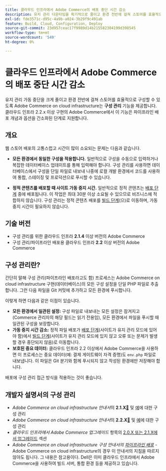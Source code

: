 ```yaml
---
title: 클라우드 인프라에서 Adobe Commerce의 배포 중단 시간 감소
description: 유지 관리 다운타임을 획기적으로 줄이고 환경 전반에 걸쳐 스토어를 효율적으로 구성할 수 있도록 Adobe Commerce on cloud infrastructure는 **구성 관리** 기능을 제공합니다. 클라우드 인프라 2.2.x 이상 구현의 Adobe Commerce에서 이 기능은 파이프라인 배포 개념과 옵션을 간소화된 단계로 지원합니다.
exl-id: fde3571c-d95c-4a9b-a024-3b29f9c491ab
feature: Build, Cloud, Configuration, Deploy
source-git-commit: 23d957ceac17f9989d14b215582304199d398545
workflow-type: tm+mt
source-wordcount: '549'
ht-degree: 0%

---
```


# 클라우드 인프라에서 Adobe Commerce의 배포 중단 시간 감소

유지 관리 가동 중단을 크게 줄이고 환경 전반에 걸쳐 스토어를 효율적으로 구성할 수 있도록 Adobe Commerce on cloud infrastructure는 **구성 관리** 기능을 제공합니다. 클라우드 인프라 2.2.x 이상 구현의 Adobe Commerce에서 이 기능은 파이프라인 배포 개념과 옵션을 간소화된 단계로 지원합니다.

## 개요

웹 스토어 배포의 고통스럽고 시간이 많이 소요되는 문제는 다음과 같습니다.

* **모든 환경에서 동일한 구성을 적용합니다.** 일반적으로 구성을 수동으로 입력하거나 복잡한 데이터베이스 업데이트를 통해 입력해야 합니다. 구성 관리를 사용하면 데이터베이스에서 구성을 단일 파일로 내보내 나중에 로컬 개발 환경에서 코드를 사용하여 통합, 스테이징 및 프로덕션으로 푸시할 수 있습니다.

* **정적 콘텐츠를 배포할 때 사이트 가동 중지 시간.** 일반적으로 정적 콘텐츠는 [배포 단계](https://experienceleague.adobe.com/ko/docs/commerce-cloud-service/user-guide/develop/deploy/process#deploy-phase-deploy-phase) 중에 배포됩니다. 이 작업은 최대 30분 이상 소요될 수 있으므로 비즈니스에 적합하지 않습니다. 구성 관리는 정적 콘텐츠 배포를 [빌드 단계](https://experienceleague.adobe.com/ko/docs/commerce-cloud-service/user-guide/develop/deploy/process#build-phase-build-phase)(으)로 이동하며, 가동 중지 시간이 필요하지 않습니다.

## 기술 버전

* 구성 관리를 위한 클라우드 인프라 **2.1.4** 이상 버전의 Adobe Commerce
* 구성 관리/파이프라인 배포용 클라우드 인프라 **2.2** 이상 버전의 Adobe Commerce

## 구성 관리란?

간단히 말해 구성 관리(파이프라인 배포라고도 함) 프로세스는 Adobe Commerce on cloud infrastructure 구현(데이터베이스)의 모든 구성 설정을 단일 PHP 파일로 추출합니다. 그런 다음 파일을 Git 커밋에 추가하고 모든 환경에 푸시합니다.

이렇게 하면 다음과 같은 이점이 있습니다.

* **모든 환경에서 일관된 설정:** 구성 파일로 내보내는 모든 설정은 잠겨지고(Commerce 관리자의 해당 필드는 읽기 전용임), 모든 환경에서 파일을 푸시할 때 일관된 구성을 보장합니다.
* **가동 중지 시간 감소:** 정적 파일 배포가 [배포 단계](https://experienceleague.adobe.com/ko/docs/commerce-cloud-service/user-guide/develop/deploy/process#deploy-phase-deploy-phase)(사이트가 유지 관리 모드에 있어야 함)에서 [빌드 단계](https://experienceleague.adobe.com/ko/docs/commerce-cloud-service/user-guide/develop/deploy/process#build-phase-build-phase)(사이트가 유지 관리 모드에 있지 않고 오류 또는 문제가 발생할 경우 중단되지 않음)로 이동합니다.
* **보호된 중요 데이터:** 클라우드 인프라 2.2 이상에서 Adobe Commerce을 사용하면 이 프로세스는 중요 데이터(예: 결제 게이트웨이 자격 증명)도 `env.php` 파일로 내보냅니다. 이 파일은 Git 분기와 함께 푸시되지 않고 작성된 환경에만 저장해야 합니다.

배포에 구성 관리 접근 방식을 적용하는 것이 좋습니다.

## 개발자 설명서의 구성 관리

* *Adobe Commerce on cloud infrastructure 안내서*&#x200B;의 **2.1.X**&#x200B;[&#128279;](https://experienceleague.adobe.com/docs/commerce-cloud-service/user-guide/configure-store/store-settings.html?lang=ko) 및 [예](https://experienceleague.adobe.com/docs/commerce-cloud-service/user-guide/configure-store/store-settings.html?lang=ko)에 대한 구성 관리
* *Adobe Commerce on cloud infrastructure 안내서*&#x200B;의 **2.2.X**&#x200B;[&#128279;](https://experienceleague.adobe.com/docs/commerce-cloud-service/user-guide/configure-store/store-settings.html?lang=ko) 및 [예](https://experienceleague.adobe.com/docs/commerce-cloud-service/user-guide/configure-store/store-settings.html?lang=ko)에 대한 구성 관리
* *클라우드 인프라에서 Adobe Commerce 업그레이드* 항목의 [2.0.X 또는 2.1.X에서 업그레이드](https://experienceleague.adobe.com/docs/commerce-cloud-service/user-guide/develop/upgrade/commerce-version.html?lang=ko#upgrade-from-older-versions) 섹션
* *Adobe Commerce on cloud infrastructure 구성 안내서의 [파이프라인 배포](https://experienceleague.adobe.com/docs/commerce-operations/configuration-guide/deployment/overview.html?lang=ko)* - Adobe Commerce on cloud infrastructure의 경우 이 안내서의 지침을 따르지 않아도 됩니다. 그 내용은 참고용이다. Dell은 이미 클라우드 인프라에서 Adobe Commerce을 사용하여 빌드 서버, 통합 환경 등을 제공하고 있습니다.
